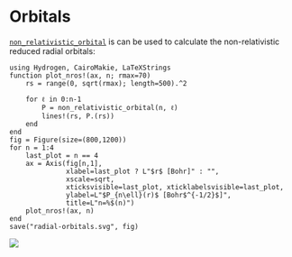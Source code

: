 # Orbitals

[`non_relativistic_orbital`](@ref) is can be used to calculate the non-relativistic reduced
radial orbitals:

```@setup
using Hydrogen, CairoMakie, LaTeXStrings
function plot_nros!(ax, n; rmax=70)
    rs = range(0, sqrt(rmax); length=500).^2

    for ℓ in 0:n-1
        P = non_relativistic_orbital(n, ℓ)
        lines!(rs, P.(rs))
    end
end
fig = Figure(size=(800,1200))
for n = 1:4
    last_plot = n == 4
    ax = Axis(fig[n,1],
              xlabel=last_plot ? L"$r$ [Bohr]" : "",
              xscale=sqrt,
              xticksvisible=last_plot, xticklabelsvisible=last_plot,
              ylabel=L"$P_{n\ell}(r)$ [Bohr$^{-1/2}$]",
              title=L"n=%$(n)")
    plot_nros!(ax, n)
end
save("radial-orbitals.svg", fig)
```

![](radial-orbitals.svg)
